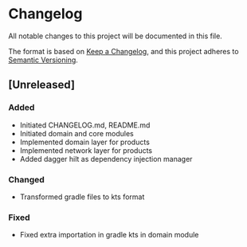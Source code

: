 # Changelog

All notable changes to this project will be documented in this file.

The format is based on [Keep a Changelog](https://keepachangelog.com/en/1.0.0/),
and this project adheres to [Semantic Versioning](https://semver.org/spec/v2.0.0.html).

## [Unreleased]

### Added

- Initiated CHANGELOG.md, README.md
- Initiated domain and core modules
- Implemented domain layer for products
- Implemented network layer for products
- Added dagger hilt as dependency injection manager

### Changed

- Transformed gradle files to kts format

### Fixed

- Fixed extra importation in gradle kts in domain module